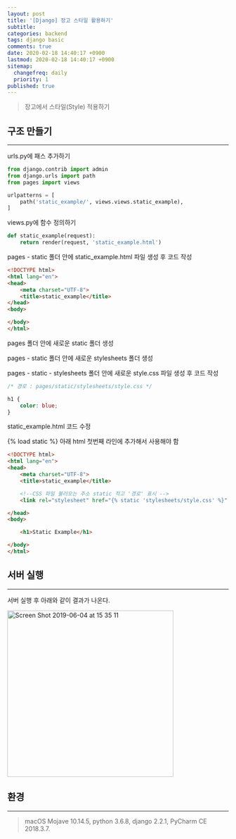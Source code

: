```yaml
---
layout: post
title: '[Django] 장고 스타일 활용하기'
subtitle: 
categories: backend
tags: django basic
comments: true
date: 2020-02-18 14:40:17 +0900
lastmod: 2020-02-18 14:40:17 +0900
sitemap:
  changefreq: daily
  priority: 1
published: true
---
```




> 장고에서 스타일(Style) 적용하기<br/>

## 구조 만들기
---

urls.py에 패스 추가하기<br/>

```python
from django.contrib import admin
from django.urls import path
from pages import views

urlpatterns = [
    path('static_example/', views.views.static_example),
]
```

views.py에 함수 정의하기<br/>

```python
def static_example(request):
    return render(request, 'static_example.html')
```

pages - static 폴더 안에 static_example.html 파일 생성 후 코드 작성<br/>

```html
<!DOCTYPE html>
<html lang="en">
<head>
    <meta charset="UTF-8">
    <title>static_example</title>
</head>
<body>

</body>
</html>
```

pages 폴더 안에 새로운 static 폴더 생성 <br/>

pages - static 폴더 안에 새로운 stylesheets 폴더 생성 <br/>

pages - static - stylesheets 폴더 안에 새로운 style.css 파일 생성 후 코드 작성 <br/>

```css
/* 경로 : pages/static/stylesheets/style.css */

h1 {
    color: blue;
}
```

static_example.html 코드 수정<br/>

{% load static %} 아래 html 첫번째 라인에 추가해서 사용해야 함<br/>

```html
<!DOCTYPE html>
<html lang="en">
<head>
    <meta charset="UTF-8">
    <title>static_example</title>

    <!--CSS 파일 불러오는 주소 static 적고 '경로' 표시 -->
    <link rel="stylesheet" href="{% static 'stylesheets/style.css' %}" type="text/css">

</head>
<body>

    <h1>Static Example</h1>

</body>
</html>
```

## 서버 실행
---
서버 실행 후 아래와 같이 결과가 나온다.<br/>

<img width="378" alt="Screen Shot 2019-06-04 at 15 35 11" src="https://user-images.githubusercontent.com/46523571/58856869-c22b7380-86de-11e9-87d9-1248237a04d5.png"><br/>





## 환경
---
> macOS Mojave 10.14.5, 
> python 3.6.8, 
> django 2.2.1, 
> PyCharm CE 2018.3.7.